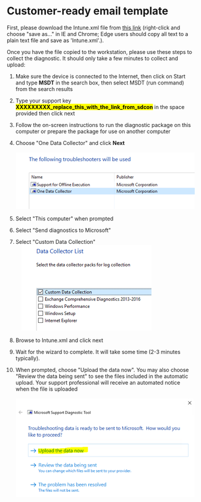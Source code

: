 # Customer-ready email template

First, please download the Intune.xml file from [this link](https://raw.githubusercontent.com/markstan/IntuneOneDataCollector/master/Intune.xml) (right-click and choose "save as..." in IE and Chrome; Edge users should copy all text to a plain text file and save as 'Intune.xml'.).

Once you have the file copied to the workstation, please use these steps to collect the diagnostic. It should only take a few minutes to collect and upload:

1. Make sure the device is connected to the Internet, then click on Start and type **MSDT** in the search box, then select MSDT (run command) from the search results

1. Type your support key <span style="background-color:#FFFF00; color: black">**XXXXXXXXX_replace_this_with_the_link_from_sdcon**</span> in the space provided then click next

1. Follow the on-screen instructions to run the diagnostic package on this computer or prepare the package for use on another computer

1. Choose "One Data Collector" and click **Next** <br> &nbsp;&nbsp;&nbsp; ![](./ct1.png)

1. Select "This computer" when prompted

1. Select "Send diagnostics to Microsoft" 

1. Select "Custom Data Collection"  <br> &nbsp;&nbsp;&nbsp; ![](./ct2.png)

1. Browse to Intune.xml and click next 

1. Wait for the wizard to complete. It will take some time (2-3 minutes typically).

1. When prompted, choose "Upload the data now". You may also choose "Review the data being sent" to see the files included in the automatic upload. Your support professional will receive an automated notice when the file is uploaded <br>  &nbsp;&nbsp;&nbsp; ![](./ct3.png)
